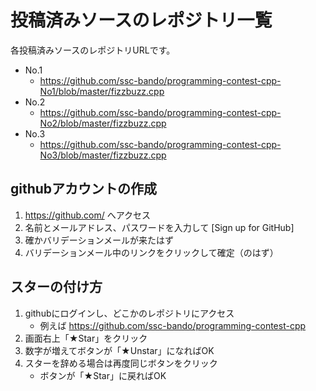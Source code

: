 
# 投稿済みソースのレポジトリ一覧

各投稿済みソースのレポジトリURLです。

* No.1
   * https://github.com/ssc-bando/programming-contest-cpp-No1/blob/master/fizzbuzz.cpp
* No.2
   * https://github.com/ssc-bando/programming-contest-cpp-No2/blob/master/fizzbuzz.cpp
* No.3
   * https://github.com/ssc-bando/programming-contest-cpp-No3/blob/master/fizzbuzz.cpp


## githubアカウントの作成

1. https://github.com/ へアクセス
1. 名前とメールアドレス、パスワードを入力して [Sign up for GitHub]
1. 確かバリデーションメールが来たはず
1. バリデーションメール中のリンクをクリックして確定（のはず）


## スターの付け方

1. githubにログインし、どこかのレポジトリにアクセス
   * 例えば https://github.com/ssc-bando/programming-contest-cpp
1. 画面右上「★Star」をクリック
1. 数字が増えてボタンが「★Unstar」になればOK
1. スターを辞める場合は再度同じボタンをクリック
   * ボタンが「★Star」に戻ればOK


